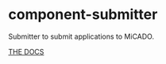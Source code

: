 # component-submitter
Submitter to submit applications to MiCADO.


<a href="https://cdn.rawgit.com/micado-scale/component_submitter/dev/documentation/_build/html/index.html">THE DOCS</a>
